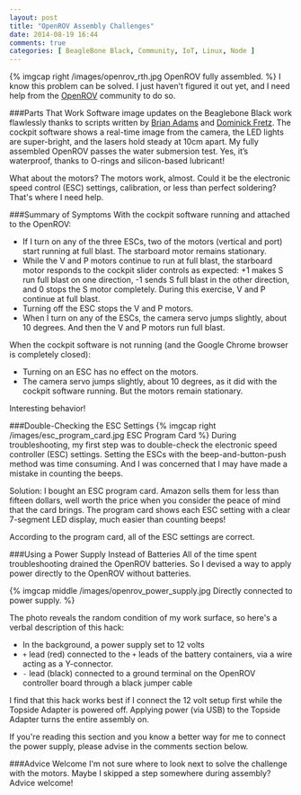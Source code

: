 ```yaml
---
layout: post
title: "OpenROV Assembly Challenges"
date: 2014-08-19 16:44
comments: true
categories: [ BeagleBone Black, Community, IoT, Linux, Node ]
---
```

{% imgcap right /images/openrov_rth.jpg OpenROV fully assembled. %}
I know this problem can be solved. I just haven’t figured it out yet, and I need help from the [OpenROV](http://openrov.com/) community to do so.

###Parts That Work
Software image updates on the Beaglebone Black work flawlessly thanks to scripts written by [Brian Adams](https://github.com/BrianAdams) and [Dominick Fretz](https://github.com/BrianAdams). The cockpit software shows a real-time image from the camera, the LED lights are super-bright, and the lasers hold steady at 10cm apart. My fully assembled OpenROV passes the water submersion test. Yes, it’s waterproof, thanks to O-rings and silicon-based lubricant!

What about the motors? The motors work, almost. Could it be the
electronic speed control (ESC) settings, calibration, or less than
perfect soldering? That's where I need help.
<!--more-->
###Summary of Symptoms
With the cockpit software running and attached to the OpenROV:

* If I turn on any of the three ESCs, two of the motors (vertical and port) start running at full blast. The starboard motor remains stationary.
* While the V and P motors continue to run at full blast, the starboard motor responds to the cockpit slider controls as expected: +1 makes S run full blast on one direction, -1 sends S full blast in the other direction, and 0 stops the S motor completely. During this exercise, V and P continue at full blast.
* Turning off the ESC stops the V and P motors.
* When I turn on any of the ESCs, the camera servo jumps slightly, about 10 degrees. And then the V and P motors run full blast.

When the cockpit software is not running (and the Google Chrome browser is completely closed):

* Turning on an ESC has no effect on the motors.
* The camera servo jumps slightly, about 10 degrees, as it did with the cockpit software running. But the motors remain stationary.

Interesting behavior!

###Double-Checking the ESC Settings
{% imgcap right /images/esc_program_card.jpg ESC Program Card %}
During troubleshooting, my first step was to double-check the electronic speed controller (ESC) settings. Setting the ESCs with the beep-and-button-push method was time consuming. And I was concerned that I may have made a mistake in counting the beeps.

Solution: I bought an ESC program card. Amazon sells them for less than fifteen dollars, well worth the price when you consider the peace of mind that the card brings. The program card shows each ESC setting with a clear 7-segment LED display, much easier than counting beeps!

According to the program card, all of the ESC settings are correct.

###Using a Power Supply Instead of Batteries
All of the time spent troubleshooting drained the OpenROV batteries. So I devised a way to apply power directly to the OpenROV without batteries.

{% imgcap middle /images/openrov_power_supply.jpg Directly connected to power supply. %}

The photo reveals the random condition of my work surface, so here's a verbal description of this hack:

* In the background, a power supply set to 12 volts
* `+` lead (red) connected to the `+` leads of the battery containers, via a wire acting as a Y-connector.
* `-` lead (black) connected to a ground terminal on the OpenROV controller board through a black jumper cable

I find that this hack works best if I connect the 12 volt setup first while the Topside Adapter is powered off. Applying power (via USB) to the Topside Adapter turns the entire assembly on. 

If you're reading this section and you know a better way for me to connect the power supply, please advise in the comments section below.

###Advice Welcome
I'm not sure where to look next to solve the challenge with the motors. Maybe I skipped a step somewhere during assembly? Advice welcome!

